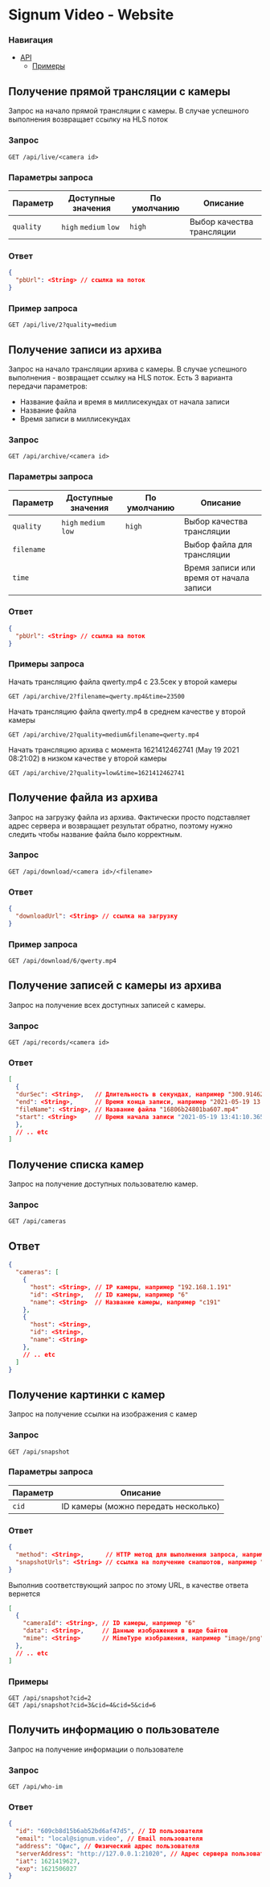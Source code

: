 # Signum Video - Website
### Навигация
- [API](api)
  - [Примеры](api/examples.md)

## **Получение прямой трансляции с камеры**
Запрос на начало прямой трансляции с камеры. В случае успешного выполнения возвращает ссылку на HLS поток

### **Запрос**
```GET /api/live/<camera id>```

### **Параметры запроса**
| Параметр  | Доступные значения    | По умолчанию | Описание                  |
|-----------|-----------------------|--------------|---------------------------|
| `quality` | `high` `medium` `low` | `high`       | Выбор качества трансляции |

### **Ответ**
```json
{
  "pbUrl": <String> // ссылка на поток
}
```
### **Пример запроса**
```GET /api/live/2?quality=medium```

## **Получение записи из архива**
Запрос на начало трансляции архива с камеры. В случае успешного выполнения - возвращает ссылку на HLS поток.
Есть 3 варианта передачи параметров:
- Название файла и время в миллисекундах от начала записи
- Название файла
- Время записи в миллисекундах

### **Запрос**
```GET /api/archive/<camera id>```

### **Параметры запроса**
| Параметр   | Доступные значения    | По умолчанию | Описание                                 |
|------------|-----------------------|--------------|------------------------------------------|
| `quality`  | `high` `medium` `low` | `high`       | Выбор качества трансляции                |
| `filename` |                       |              | Выбор файла для трансляции               |
| `time`     |                       |              | Время записи или время  от начала записи |

### **Ответ**
```json
{
  "pbUrl": <String> // ссылка на поток
}
```
### **Примеры запроса**
Начать трансляцию файла qwerty.mp4 с 23.5сек у второй камеры
```
GET /api/archive/2?filename=qwerty.mp4&time=23500
```

Начать трансляцию файла qwerty.mp4 в среднем качестве у второй камеры
```
GET /api/archive/2?quality=medium&filename=qwerty.mp4
```

Начать трансляцию архива с момента 1621412462741 (May 19 2021 08:21:02) в низком качестве у второй камеры
```
GET /api/archive/2?quality=low&time=1621412462741
```

## **Получение файла из архива**
Запрос на загрузку файла из архива. Фактически просто подставляет адрес сервера и
возвращает результат обратно, поэтому нужно следить чтобы название файла было
корректным.

### **Запрос**
```GET /api/download/<camera id>/<filename>```

### **Ответ**
```json
{
  "downloadUrl": <String> // ссылка на загрузку
}
```
### **Пример запроса**
```GET /api/download/6/qwerty.mp4```

## **Получение записей с камеры из архива**
Запрос на получение всех доступных записей с камеры.

### **Запрос**
```GET /api/records/<camera id>```

### **Ответ**
```json
[
  {
  "durSec": <String>,   // Длительность в секундах, например "300.914626"
  "end": <String>,      // Время конца записи, например "2021-05-19 13:46:11.280381 +0000 +0000"
  "fileName": <String>, // Название файла "16806b24801ba607.mp4"
  "start": <String>     // Время начала записи "2021-05-19 13:41:10.365755 +0000 +0000"
  },
  // .. etc
]
```

## **Получение списка камер**
Запрос на получение доступных пользователю камер.

### **Запрос**
```GET /api/cameras```

## **Ответ**
```json
{
  "cameras": [
    {
      "host": <String>, // IP камеры, например "192.168.1.191" 
      "id": <String>,   // ID камеры, например "6"
      "name": <String>  // Название камеры, например "c191"
    },
    {
      "host": <String>,
      "id": <String>,
      "name": <String>
    },
    // .. etc
  ]
}
```

## **Получение картинки с камер**
Запрос на получение ссылки на изображения с камер

### **Запрос**
```GET /api/snapshot```

### **Параметры запроса**
| Параметр | Описание                             |
|----------|--------------------------------------|
| `cid`    | ID камеры (можно передать несколько) |

### **Ответ**
```json
{
  "method": <String>,      // HTTP метод для выполнения запроса, например "GET"
  "snapshotUrls": <String> // ссылка на получение снапшотов, например "https://hosting/p/snapshot?key=ccd5c9ed&key=gui82jga"
}
```
Выполнив соответствующий запрос по этому URL, в качестве ответа вернется
```json
[
  {
    "cameraId": <String>, // ID камеры, например "6"
    "data": <String>,     // Данные изображения в виде байтов
    "mime": <String>      // MimeType изображения, например "image/png"
  },
  // .. etc
]
```

### **Примеры**
```
GET /api/snapshot?cid=2
GET /api/snapshot?cid=3&cid=4&cid=5&cid=6
```


## Получить информацию о пользователе
Запрос на получение информации о пользователе

### **Запрос**
```GET /api/who-im```

### **Ответ**
```json
{
  "id": "609cb8d15b6ab52bd6af47d5", // ID пользователя
  "email": "local@signum.video", // Email пользователя
  "address": "Офис", // Физический адрес пользователя
  "serverAddress": "http://127.0.0.1:21020", // Адрес сервера пользователя
  "iat": 1621419627,
  "exp": 1621506027
}
```